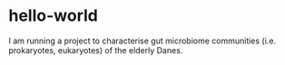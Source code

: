 # hello-world
I am running a project to characterise gut microbiome communities (i.e. prokaryotes, eukaryotes) of the elderly Danes. 
